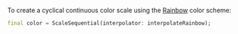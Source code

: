 To create a cyclical continuous color scale using the [Rainbow](https://pub.dev/documentation/d4_scale_chromatic/latest/d4_scale_chromatic/interpolateRainbow.html) color scheme:

```dart
final color = ScaleSequential(interpolator: interpolateRainbow);
```